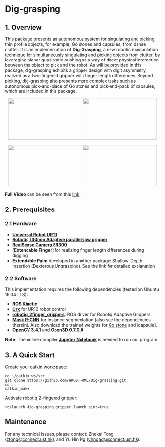 # Dig-grasping

## 1. Overview
This package presents an autonomous system for singulating and picking thin profile objects, for example, Go stones and capsules, from dense clutter. It is an implementation of **Dig-Grasping**, a new robotic manipulation technique for simultaneously singulating and picking objects from clutter, by leveraging planar quasistatic pushing as a way of direct physical interaction between the object to pick and the robot. As will be provided in this package, dig-grasping exhibits a gripper design with digit asymmetry, realized as a two-fingered gripper with finger length differences. Beyond picking, dig-grasping also presents more complex tasks such as autonomous pick-and-place of Go stones and pick-and-pack of capsules, which are included in this package.

<p align = "center">
<img src="files/Github_Go_stone_pick.gif" width="240" height="135"> 
<img src="files/Github_capsule_pick.gif" width="240" height="135"> 
</p>

<p align = "center">
<img src="files/Github_Go_stone_pick_place.gif" width="240" height="135"> 
<img src="files/Github_capsule_pick_place.gif" width="240" height="135"> 
</p>

**Full Video** can be seen from this [link](https://youtu.be/dwZhAJ4iFk4). 

## 2. Prerequisites
### 2.1 Hardware
- [**Universal Robot UR10**](https://www.universal-robots.com/products/ur10-robot/)
- [**Robotiq 140mm Adaptive parallel-jaw gripper**](https://robotiq.com/products/2f85-140-adaptive-robot-gripper)
- [**RealSense Camera SR300**](https://github.com/IntelRealSense/realsense-ros)
- [**Extendable Finger**] for realizing finger length differences during digging
- **Extendable Palm** developed in another package: Shallow-Depth Insertion (Dexterous Ungrasping). See the [link](https://github.com/HKUST-RML/shallow_depth_insertion) for detailed explanation

### 2.2 Software
This implementation requires the following dependencies (tested on Ubuntu 16.04 LTS):
- [**ROS Kinetic**](http://wiki.ros.org/ROS/Installation)
- [**Urx**](https://github.com/SintefManufacturing/python-urx) for UR10 robot control
- [**robotiq_2finger_grippers**](https://github.com/chjohnkim/robotiq_2finger_grippers.git): ROS driver for Robotiq Adaptive Grippers
- [**Mask R-CNN**](https://github.com/matterport/Mask_RCNN) for instance segmentation (also see the dependencies therein). Also download the trained weights for [Go stone](https://hkustconnect-my.sharepoint.com/:u:/g/personal/ztong_connect_ust_hk/Eb7z0WBHf8BOgLfkGKQf1wsBcZgVAwpUTJP7Q9u0y8h5Kw?e=15cEsA) and [capsule].
- [**OpenCV 3.4.1**](https://pypi.org/project/opencv-python/3.4.1.15/) and [**Open3D 0.7.0.0**](http://www.open3d.org/docs/0.7.0/getting_started.html)

**Note**: The online compiler [**Jupyter Notebook**](https://jupyter.org/) is needed to run our program.

## 3. A Quick Start
Create your [catkin workspace](http://wiki.ros.org/catkin/Tutorials/create_a_workspace):
```
cd ~/catkin_ws/src
git clone https://github.com/HKUST-RML/Dig-grasping.git
cd ..
catkin_make
```
Activate robotiq 2-fingered gripper:
```
roslaunch dig-grasping gripper.launch sim:=true
```

## Maintenance 
For any technical issues, please contact: Zhekai Tong (ztong@connect.ust.hk), and Yu Hin Ng (yhngad@connect.ust.hk).

